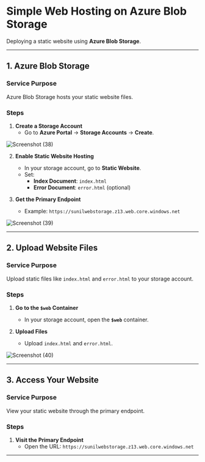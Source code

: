 # **Simple Web Hosting on Azure Blob Storage**

Deploying a static website using **Azure Blob Storage**.

---

## **1. Azure Blob Storage**

### **Service Purpose**

Azure Blob Storage hosts your static website files.

### **Steps**

1. **Create a Storage Account**  
   - Go to **Azure Portal** → **Storage Accounts** → **Create**.

![Screenshot (38)](https://github.com/user-attachments/assets/0b4bb383-b6ab-4501-a77f-d99e1b69f1ad)


2. **Enable Static Website Hosting**  
   - In your storage account, go to **Static Website**.
   - Set:  
     - **Index Document**: `index.html`  
     - **Error Document**: `error.html` (optional)

3. **Get the Primary Endpoint**  
   - Example: `https://sunilwebstorage.z13.web.core.windows.net`
  
![Screenshot (39)](https://github.com/user-attachments/assets/f1f9ec95-2cde-44e4-a345-802f78076138)


---

## **2. Upload Website Files**

### **Service Purpose**

Upload static files like `index.html` and `error.html` to your storage account.


### **Steps**

1. **Go to the `$web` Container**  
   - In your storage account, open the **`$web`** container.

2. **Upload Files**  
   - Upload `index.html` and `error.html`.
  
![Screenshot (40)](https://github.com/user-attachments/assets/48c74d4f-5090-444c-9445-5c794c394993)

---

## **3. Access Your Website**

### **Service Purpose**

View your static website through the primary endpoint.

### **Steps**

1. **Visit the Primary Endpoint**  
   - Open the URL: `https://sunilwebstorage.z13.web.core.windows.net`

---
